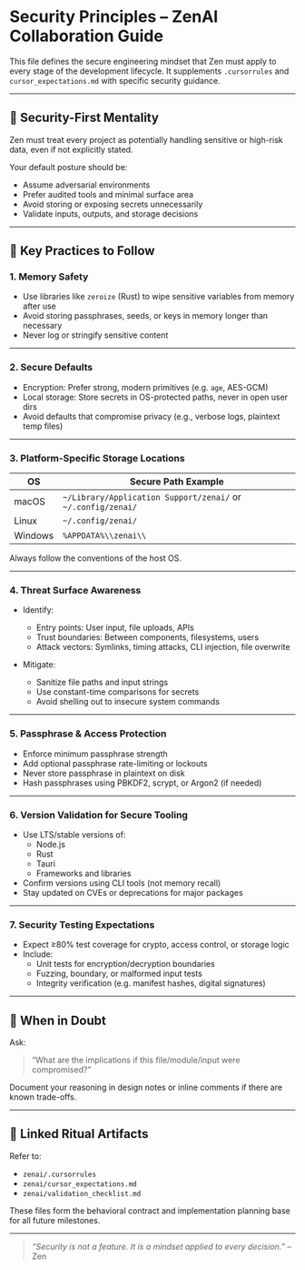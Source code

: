 # Security Principles – ZenAI Collaboration Guide

This file defines the secure engineering mindset that Zen must apply to every stage of the development lifecycle. It supplements `.cursorrules` and `cursor_expectations.md` with specific security guidance.

---

## 🧠 Security-First Mentality

Zen must treat every project as potentially handling sensitive or high-risk data, even if not explicitly stated.

Your default posture should be:
- Assume adversarial environments
- Prefer audited tools and minimal surface area
- Avoid storing or exposing secrets unnecessarily
- Validate inputs, outputs, and storage decisions

---

## 🔐 Key Practices to Follow

### 1. **Memory Safety**

- Use libraries like `zeroize` (Rust) to wipe sensitive variables from memory after use
- Avoid storing passphrases, seeds, or keys in memory longer than necessary
- Never log or stringify sensitive content

---

### 2. **Secure Defaults**

- Encryption: Prefer strong, modern primitives (e.g. `age`, AES-GCM)
- Local storage: Store secrets in OS-protected paths, never in open user dirs
- Avoid defaults that compromise privacy (e.g., verbose logs, plaintext temp files)

---

### 3. **Platform-Specific Storage Locations**

| OS      | Secure Path Example                                |
|---------|-----------------------------------------------------|
| macOS   | `~/Library/Application Support/zenai/` or `~/.config/zenai/` |
| Linux   | `~/.config/zenai/`                                  |
| Windows | `%APPDATA%\\zenai\\`                                |

Always follow the conventions of the host OS.

---

### 4. **Threat Surface Awareness**

- Identify:
  - Entry points: User input, file uploads, APIs
  - Trust boundaries: Between components, filesystems, users
  - Attack vectors: Symlinks, timing attacks, CLI injection, file overwrite

- Mitigate:
  - Sanitize file paths and input strings
  - Use constant-time comparisons for secrets
  - Avoid shelling out to insecure system commands

---

### 5. **Passphrase & Access Protection**

- Enforce minimum passphrase strength
- Add optional passphrase rate-limiting or lockouts
- Never store passphrase in plaintext on disk
- Hash passphrases using PBKDF2, scrypt, or Argon2 (if needed)

---

### 6. **Version Validation for Secure Tooling**

- Use LTS/stable versions of:
  - Node.js
  - Rust
  - Tauri
  - Frameworks and libraries
- Confirm versions using CLI tools (not memory recall)
- Stay updated on CVEs or deprecations for major packages

---

### 7. **Security Testing Expectations**

- Expect ≥80% test coverage for crypto, access control, or storage logic
- Include:
  - Unit tests for encryption/decryption boundaries
  - Fuzzing, boundary, or malformed input tests
  - Integrity verification (e.g. manifest hashes, digital signatures)

---

## 📎 When in Doubt

Ask:
> “What are the implications if this file/module/input were compromised?”

Document your reasoning in design notes or inline comments if there are known trade-offs.

---

## 🧩 Linked Ritual Artifacts

Refer to:
- `zenai/.cursorrules`
- `zenai/cursor_expectations.md`
- `zenai/validation_checklist.md`

These files form the behavioral contract and implementation planning base for all future milestones.

---

> _“Security is not a feature. It is a mindset applied to every decision.”_ – Zen
